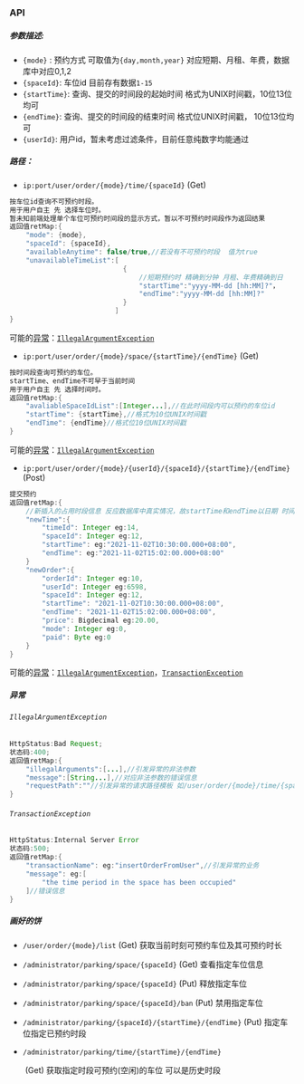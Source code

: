 ### API



##### 参数描述:

* `{mode}` : 预约方式 可取值为`{day,month,year}` 对应短期、月租、年费，数据库中对应0,1,2
* `{spaceId}`: 车位id 目前存有数据`1-15`
* `{startTime}`: 查询、提交的时间段的起始时间 格式为UNIX时间戳，10位13位均可
* `{endTime}`: 查询、提交的时间段的结束时间 格式位UNIX时间戳， 10位13位均可
* `{userId}`: 用户id，暂未考虑过滤条件，目前任意纯数字均能通过



##### 路径：

* `ip:port/user/order/{mode}/time/{spaceId}`	  (Get)

```java
按车位id查询不可预约时段。
用于用户自主 先 选择车位时。
暂未知前端处理单个车位可预约时间段的显示方式，暂以不可预约时间段作为返回结果
返回值retMap:{
    "mode": {mode},
    "spaceId": {spaceId},
    "availableAnytime": false/true,//若没有不可预约时段  值为true
    "unavailableTimeList":[
        					{
                                //短期预约时 精确到分钟 月租、年费精确到日
                        		"startTime":"yyyy-MM-dd [hh:MM]?"，
                    			"endTime":"yyyy-MM-dd [hh:MM]?"
                            }
    					  ]
}
```

可能的[异常](#####异常)：[`IllegalArgumentException`](######`IllegalArgumentException`)





* `ip:port/user/order/{mode}/space/{startTime}/{endTime}`      (Get)

```java
按时间段查询可预约的车位。
startTime、endTime不可早于当前时间
用于用户自主 先 选择时间时。
返回值retMap:{
    "avaliableSpaceIdList":[Integer...],//在此时间段内可以预约的车位id
   	"startTime": {startTime},//格式为10位UNIX时间戳
    "endTime": {endTime}//格式位10位UNIX时间戳
}
```

可能的[异常](#####异常)：[`IllegalArgumentException`](######`IllegalArgumentException`)





* `ip:port/user/order/{mode}/{userId}/{spaceId}/{startTime}/{endTime}`    (Post)

```java
提交预约
返回值retMap:{
    //新插入的占用时段信息 反应数据库中真实情况，故startTime和endTime以日期 时间格式返回
    "newTime":{
        "timeId": Integer eg:14,
        "spaceId": Integer eg:12,
        "startTime": eg:"2021-11-02T10:30:00.000+08:00",
        "endTime": eg:"2021-11-02T15:02:00.000+08:00"
    }
    "newOrder":{
        "orderId": Integer eg:10,
        "userId": Integer eg:6598,
        "spaceId": Integer eg:12,
        "startTime": "2021-11-02T10:30:00.000+08:00",
        "endTime": "2021-11-02T15:02:00.000+08:00",
        "price": Bigdecimal eg:20.00,
        "mode": Integer eg:0,
        "paid": Byte eg:0
    }
}
```

可能的[异常](#####异常)：[`IllegalArgumentException`](######`IllegalArgumentException`)，[`TransactionException`](######`TransactionException`)









##### 异常

###### `IllegalArgumentException`

```java
HttpStatus:Bad Request;
状态码:400;
返回值retMap:{
    "illegalArguments":[...],//引发异常的非法参数
    "message":[String...],//对应非法参数的错误信息
    "requestPath":""//引发异常的请求路径模板 如/user/order/{mode}/time/{spaceId}
}
```

###### `TransactionException`

```java
HttpStatus:Internal Server Error
状态码:500;
返回值retMap:{
    "transactionName": eg:"insertOrderFromUser",//引发异常的业务
    "message": eg:[
        "the time period in the space has been occupied"
    ]//错误信息
}
```





##### 画好的饼

* `/user/order/{mode}/list`   (Get)  获取当前时刻可预约车位及其可预约时长
* `/administrator/parking/space/{spaceId}`   (Get)  查看指定车位信息
* `/administrator/parking/space/{spaceId}`   (Put)   释放指定车位
* `/administrator/parking/space/{spaceId}/ban`  (Put)   禁用指定车位
* `/administrator/parking/{spaceId}/{startTime}/{endTime}`  (Put) 指定车位指定已预约时段

* `/administrator/parking/time/{startTime}/{endTime}`  

  ​		(Get) 获取指定时段可预约(空闲)的车位   可以是历史时段